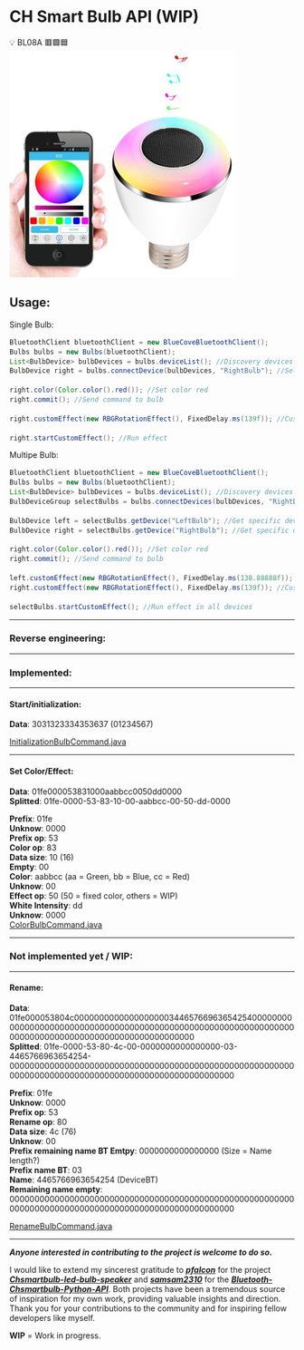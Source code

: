 #  CH Smart Bulb API (WIP) 

:bulb: BL08A :red_square::green_square::blue_square:  
![Chsmartbulb.jpg](Chsmartbulb.jpg)

## Usage:

Single Bulb:
```java
BluetoothClient bluetoothClient = new BlueCoveBluetoothClient();
Bulbs bulbs = new Bulbs(bluetoothClient);
List<BulbDevice> bulbDevices = bulbs.deviceList(); //Discovery devices
BulbDevice right = bulbs.connectDevice(bulbDevices, "RightBulb"); //Select and connect single device

right.color(Color.color().red()); //Set color red
right.commit(); //Send command to bulb

right.customEffect(new RBGRotationEffect(), FixedDelay.ms(139f)); //Custom effect

right.startCustomEffect(); //Run effect
```

Multipe Bulb:
```java
BluetoothClient bluetoothClient = new BlueCoveBluetoothClient();
Bulbs bulbs = new Bulbs(bluetoothClient);
List<BulbDevice> bulbDevices = bulbs.deviceList(); //Discovery devices
BulbDeviceGroup selectBulbs = bulbs.connectDevices(bulbDevices, "RightBulb", "LeftBulb"); //Select and connect group of devices

BulbDevice left = selectBulbs.getDevice("LeftBulb"); //Get specific device
BulbDevice right = selectBulbs.getDevice("RightBulb"); //Get specific device

right.color(Color.color().red()); //Set color red
right.commit(); //Send command to bulb

left.customEffect(new RBGRotationEffect(), FixedDelay.ms(138.88888f)); //Custom effect
right.customEffect(new RBGRotationEffect(), FixedDelay.ms(139f)); //Custom effect

selectBulbs.startCustomEffect(); //Run effect in all devices
```

---

### Reverse engineering:

---

### Implemented:

---

#### Start/initialization:

**Data**: 3031323334353637 (01234567)

[InitializationBulbCommand.java](src%2Fmain%2Fjava%2Fbr%2Fcom%2Frafaelbiasi%2Fchsmartbulbled%2Fcommand%2FInitializationBulbCommand.java)

---

#### Set Color/Effect:

**Data**: 01fe000053831000aabbcc0050dd0000  
**Splitted**: 01fe-0000-53-83-10-00-aabbcc-00-50-dd-0000  

**Prefix**: 01fe  
**Unknow**: 0000  
**Prefix op**: 53  
**Color op**: 83  
**Data size**: 10 (16)  
**Empty**: 00  
**Color**: aabbcc (aa = Green, bb = Blue, cc = Red)  
**Unknow**: 00  
**Effect op**: 50 (50 = fixed color, others = WIP)  
**White Intensity**: dd  
**Unknow**: 0000  
[ColorBulbCommand.java](src%2Fmain%2Fjava%2Fbr%2Fcom%2Frafaelbiasi%2Fchsmartbulbled%2Fcommand%2FColorBulbCommand.java)

---

### Not implemented yet / WIP:

---

#### Rename:

**Data**: 01fe000053804c000000000000000000034465766963654254000000000000000000000000000000000000000000000000000000000000000000000000000000000000000000000000000000  
**Splitted**: 01fe-0000-53-80-4c-00-0000000000000000-03-4465766963654254-000000000000000000000000000000000000000000000000000000000000000000000000000000000000000000000000000000  

**Prefix**: 01fe  
**Unknow**: 0000  
**Prefix op**: 53  
**Rename op**: 80  
**Data size**: 4c (76)  
**Unknow**: 00  
**Prefix remaining name BT Emtpy**: 0000000000000000 (Size = Name length?)  
**Prefix name BT**: 03  
**Name**: 4465766963654254 (DeviceBT)  
**Remaining name empty**: 000000000000000000000000000000000000000000000000000000000000000000000000000000000000000000000000000000  

[RenameBulbCommand.java](src%2Fmain%2Fjava%2Fbr%2Fcom%2Frafaelbiasi%2Fchsmartbulbled%2Fcommand%2FRenameBulbCommand.java)

---

_**Anyone interested in contributing to the project is welcome to do so.**_

I would like to extend my sincerest gratitude to [**_pfalcon_**](https://github.com/pfalcon) for the project [**_Chsmartbulb-led-bulb-speaker_**](https://github.com/pfalcon/Chsmartbulb-led-bulb-speaker) and [**_samsam2310_**](https://github.com/samsam2310) for the [**_Bluetooth-Chsmartbulb-Python-API_**](https://github.com/samsam2310/Bluetooth-Chsmartbulb-Python-API). Both projects have been a tremendous source of inspiration for my own work, providing valuable insights and direction. Thank you for your contributions to the community and for inspiring fellow developers like myself.

**WIP** = Work in progress.